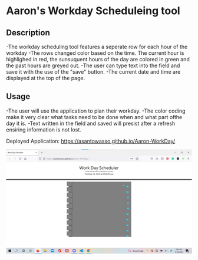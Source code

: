 # Aaron's Workday Scheduleing tool

## Description
-The workday scheduling tool features a seperate row for each hour of the workday
-The rows changed color based on the time. The current hour is highlighed in red, the sunsuquent hours of the day are colored in green and the past hours are greyed out.
-The user can type text into the field and save it with the use of the "save" button.
-The current date and time are displayed at the top of the page.

## Usage
-The user will use the application to plan their workday.
-The color coding make it very clear what tasks need to be done when and what part ofthe day it is.
-Text written in the field and saved will presist after a refresh ensiring information is not lost.

Deployed Application: https://asantowasso.github.io/Aaron-WorkDay/

<img src ="Workday.png">